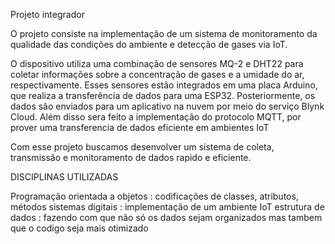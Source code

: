 Projeto integrador

 O projeto consiste na implementação de um sistema de monitoramento da qualidade das condições do ambiente e detecção de gases via IoT.
 
O dispositivo utiliza uma combinação de sensores MQ-2 e DHT22 para coletar informações sobre a concentração de gases e a umidade do ar, respectivamente. Esses sensores estão integrados em uma placa Arduino, que realiza a transferência de dados para uma ESP32. Posteriormente, os dados são enviados para um aplicativo na nuvem por meio do serviço Blynk Cloud. Além disso sera feito a implementação do protocolo MQTT, por prover uma transferencia de dados eficiente em ambientes IoT

Com esse projeto buscamos desenvolver um sistema de coleta, transmissão e monitoramento de dados rapido e eficiente.

DISCIPLINAS UTILIZADAS

Programação orientada a objetos : codificações de classes, atributos, métodos
sistemas digitais : implementação de um ambiente IoT
estrutura de dados : fazendo com que não só os dados sejam organizados mas tambem que o codigo seja mais otimizado
